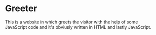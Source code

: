 # Greeter
This is a website in which greets the visitor with the help of some JavaScript code and it's obviusly written in HTML and lastly JavaScript.
